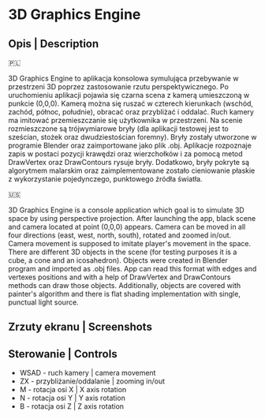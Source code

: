 # 3D Graphics Engine


## Opis | Description

:poland:

3D Graphics Engine to aplikacja konsolowa symulująca przebywanie w przestrzeni 3D poprzez zastosowanie rzutu perspektywicznego. Po uruchomieniu aplikacji pojawia się czarna scena z kamerą umieszczoną w punkcie (0,0,0). Kamerą można się ruszać w czterech kierunkach (wschód, zachód, północ, południe), obracać oraz przybliżać i oddalać. Ruch kamery ma imitować przemieszczanie się użytkownika w przestrzeni. Na scenie rozmieszczone są trójwymiarowe bryły (dla aplikacji testowej jest to sześcian, stożek oraz dwudziestościan foremny). Bryły zostały utworzone w programie Blender oraz zaimportowane jako plik .obj. Aplikacje rozpoznaje zapis w postaci pozycji krawędzi oraz wierzchołków i za pomocą metod DrawVertex oraz DrawContours rysuje bryły. Dodatkowo, bryły pokryte są algorytmem malarskim oraz zaimplementowane zostało cieniowanie płaskie z wykorzystanie pojedynczego, punktowego źródła światła.

:us:

3D Graphics Engine is a console application which goal is to simulate 3D space by using perspective projection. After launching the app, black scene and camera located at point (0,0,0) appears. Camera can be moved in all four directions (east, west, north, south), rotated and zoomed in/out. Camera movement is supposed to imitate player's movement in the space. There are different 3D objects in the scene (for testing purposes it is a cube, a cone and an icosahedron). Objects were created in Blender program and imported as .obj files. App can read this format with edges and vertexes positions and with a help of DrawVertex and DrawContours methods can draw those objects. Additionally, objects are covered with painter's algorithm and there is flat shading implementation with single, punctual light source.

## Zrzuty ekranu | Screenshots



## Sterowanie | Controls

- WSAD - ruch kamery | camera movement
- ZX - przybliżanie/oddalanie | zooming in/out
- M - rotacja osi X | X axis rotation
- N - rotacja osi Y | Y axis rotation
- B - rotacja osi Z | Z axis rotation
